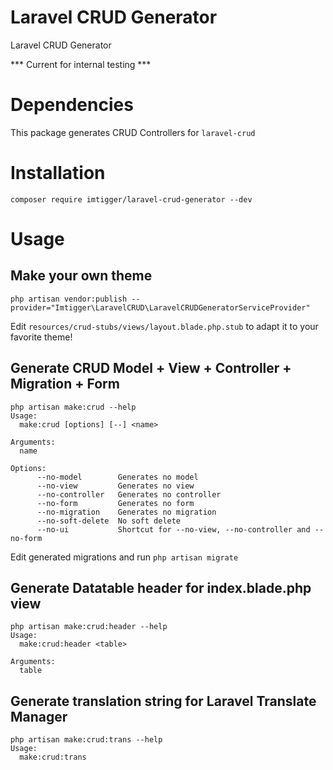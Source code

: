 # Laravel CRUD Generator
Laravel CRUD Generator

*** Current for internal testing ***

# Dependencies

This package generates CRUD Controllers for `laravel-crud`

# Installation

`composer require imtigger/laravel-crud-generator --dev`

# Usage

## Make your own theme

`php artisan vendor:publish --provider="Imtigger\LaravelCRUD\LaravelCRUDGeneratorServiceProvider"`

Edit `resources/crud-stubs/views/layout.blade.php.stub` to adapt it to your favorite theme!

## Generate CRUD Model + View + Controller + Migration + Form

```
php artisan make:crud --help
Usage:
  make:crud [options] [--] <name>

Arguments:
  name

Options:
      --no-model        Generates no model
      --no-view         Generates no view
      --no-controller   Generates no controller
      --no-form         Generates no form
      --no-migration    Generates no migration
      --no-soft-delete  No soft delete
      --no-ui           Shortcut for --no-view, --no-controller and --no-form
```

Edit generated migrations and run `php artisan migrate`

## Generate Datatable header for index.blade.php view 

```
php artisan make:crud:header --help
Usage:
  make:crud:header <table>

Arguments:
  table
```

## Generate translation string for Laravel Translate Manager

```
php artisan make:crud:trans --help
Usage:
  make:crud:trans
```

